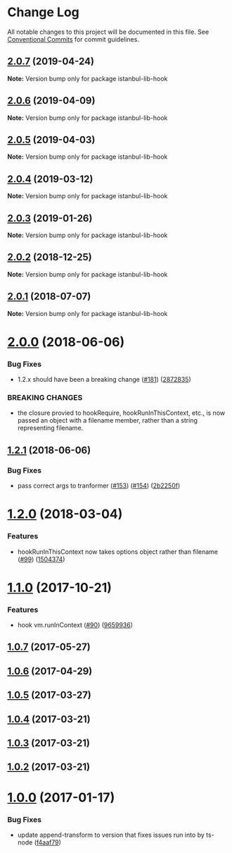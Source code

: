 # Change Log

All notable changes to this project will be documented in this file.
See [Conventional Commits](https://conventionalcommits.org) for commit guidelines.

## [2.0.7](https://github.com/istanbuljs/istanbuljs/compare/istanbul-lib-hook@2.0.6...istanbul-lib-hook@2.0.7) (2019-04-24)

**Note:** Version bump only for package istanbul-lib-hook





## [2.0.6](https://github.com/istanbuljs/istanbuljs/compare/istanbul-lib-hook@2.0.5...istanbul-lib-hook@2.0.6) (2019-04-09)

**Note:** Version bump only for package istanbul-lib-hook





## [2.0.5](https://github.com/istanbuljs/istanbuljs/compare/istanbul-lib-hook@2.0.4...istanbul-lib-hook@2.0.5) (2019-04-03)

**Note:** Version bump only for package istanbul-lib-hook





## [2.0.4](https://github.com/istanbuljs/istanbuljs/compare/istanbul-lib-hook@2.0.3...istanbul-lib-hook@2.0.4) (2019-03-12)

**Note:** Version bump only for package istanbul-lib-hook





## [2.0.3](https://github.com/istanbuljs/istanbuljs/compare/istanbul-lib-hook@2.0.2...istanbul-lib-hook@2.0.3) (2019-01-26)

**Note:** Version bump only for package istanbul-lib-hook





<a name="2.0.2"></a>
## [2.0.2](https://github.com/istanbuljs/istanbuljs/compare/istanbul-lib-hook@2.0.1...istanbul-lib-hook@2.0.2) (2018-12-25)




**Note:** Version bump only for package istanbul-lib-hook

<a name="2.0.1"></a>
## [2.0.1](https://github.com/istanbuljs/istanbuljs/compare/istanbul-lib-hook@2.0.0...istanbul-lib-hook@2.0.1) (2018-07-07)




**Note:** Version bump only for package istanbul-lib-hook

<a name="2.0.0"></a>
# [2.0.0](https://github.com/istanbuljs/istanbuljs/compare/istanbul-lib-hook@1.2.1...istanbul-lib-hook@2.0.0) (2018-06-06)


### Bug Fixes

* 1.2.x should have been a breaking change ([#181](https://github.com/istanbuljs/istanbuljs/issues/181)) ([2872835](https://github.com/istanbuljs/istanbuljs/commit/2872835))


### BREAKING CHANGES

* the closure provied to hookRequire, hookRunInThisContext, etc., is now passed an object with a filename member, rather than a string representing filename.




<a name="1.2.1"></a>
## [1.2.1](https://github.com/istanbuljs/istanbuljs/compare/istanbul-lib-hook@1.2.0...istanbul-lib-hook@1.2.1) (2018-06-06)


### Bug Fixes

* pass correct args to tranformer ([#153](https://github.com/istanbuljs/istanbuljs/issues/153)) ([#154](https://github.com/istanbuljs/istanbuljs/issues/154)) ([2b2250f](https://github.com/istanbuljs/istanbuljs/commit/2b2250f))




<a name="1.2.0"></a>
# [1.2.0](https://github.com/istanbuljs/istanbuljs/compare/istanbul-lib-hook@1.1.0...istanbul-lib-hook@1.2.0) (2018-03-04)


### Features

* hookRunInThisContext now takes options object rather than filename  ([#99](https://github.com/istanbuljs/istanbuljs/issues/99)) ([1504374](https://github.com/istanbuljs/istanbuljs/commit/1504374))




<a name="1.1.0"></a>
# [1.1.0](https://github.com/istanbuljs/istanbuljs/compare/istanbul-lib-hook@1.0.7...istanbul-lib-hook@1.1.0) (2017-10-21)


### Features

* hook vm.runInContext ([#90](https://github.com/istanbuljs/istanbuljs/issues/90)) ([9659936](https://github.com/istanbuljs/istanbuljs/commit/9659936))




<a name="1.0.7"></a>
## [1.0.7](https://github.com/istanbuljs/istanbuljs/compare/istanbul-lib-hook@1.0.6...istanbul-lib-hook@1.0.7) (2017-05-27)




<a name="1.0.6"></a>
## [1.0.6](https://github.com/istanbuljs/istanbul-lib-hook/compare/istanbul-lib-hook@1.0.5...istanbul-lib-hook@1.0.6) (2017-04-29)




<a name="1.0.5"></a>
## [1.0.5](https://github.com/istanbuljs/istanbul-lib-hook/compare/istanbul-lib-hook@1.0.4...istanbul-lib-hook@1.0.5) (2017-03-27)

<a name="1.0.4"></a>
## [1.0.4](https://github.com/istanbuljs/istanbul-lib-hook/compare/istanbul-lib-hook@1.0.3...istanbul-lib-hook@1.0.4) (2017-03-21)

<a name="1.0.3"></a>
## [1.0.3](https://github.com/istanbuljs/istanbul-lib-hook/compare/istanbul-lib-hook@1.0.2...istanbul-lib-hook@1.0.3) (2017-03-21)

<a name="1.0.2"></a>
## [1.0.2](https://github.com/istanbuljs/istanbul-lib-hook/compare/istanbul-lib-hook@1.0.0...istanbul-lib-hook@1.0.2) (2017-03-21)

<a name="1.0.0"></a>
# [1.0.0](https://github.com/istanbuljs/istanbul-lib-hook/compare/v1.0.0-alpha.3...v1.0.0) (2017-01-17)


### Bug Fixes

* update append-transform to version that fixes issues run into by ts-node ([f4aaf79](https://github.com/istanbuljs/istanbul-lib-hook/commit/f4aaf79))
